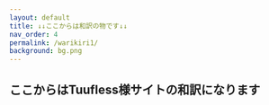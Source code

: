 ```yaml
---
layout: default
title: ↓↓ここからは和訳の物です↓↓
nav_order: 4
permalink: /warikiri1/
background: bg.png
---
```

 
## ここからはTuufless様サイトの和訳になります


